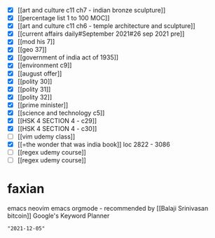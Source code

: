 - [x] [[art and culture c11 ch7 - indian bronze sculpture]]
- [x] [[percentage list 1 to 100 MOC]]
- [x] [[art and culture c11 ch6 - temple architecture and sculpture]]
- [x] [[current affairs daily#September 2021#26 sep 2021 pre]]
- [x] [[mod his 7]]
- [x] [[geo 37]]
- [x] [[government of india act of 1935]]
- [x] [[environment c9]]
- [x] [[august offer]]
- [x] [[polity 30]]
- [x] [[polity 31]]
- [x] [[polity 32]]
- [x] [[prime minister]]
- [x] [[science and technology c5]]
- [x] [[HSK 4 SECTION 4 - c29]]
- [x] [[HSK 4 SECTION 4 - c30]]
- [ ] [[vim udemy class]]
- [x] [[=the wonder that was india book]] loc 2822 - 3086
- [ ] [[regex udemy course]]
- [ ] [[regex udemy course]]

# faxian
emacs
neovim
emacs orgmode - recommended by [[Balaji Srinivasan bitcoin]]
Google's Keyword Planner

```query 2021-10-22 17:44
"2021-12-05"
```